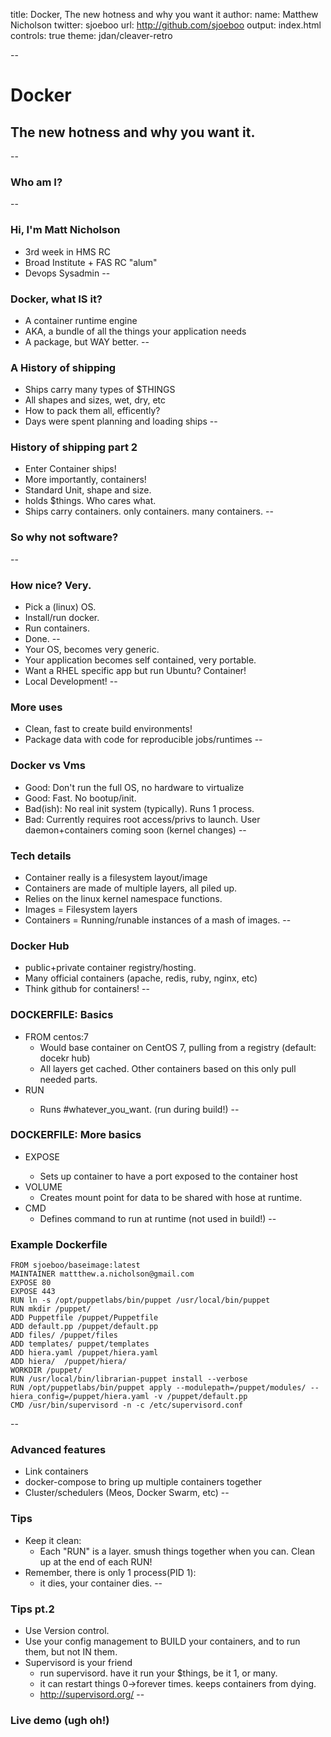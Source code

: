 title: Docker, The new hotness and why you want it
author:
  name: Matthew Nicholson
  twitter: sjoeboo
  url: http://github.com/sjoeboo
output: index.html
controls: true
theme: jdan/cleaver-retro

--
# Docker
## The new hotness and why you want it.
--
### Who am I?
--
### Hi, I'm Matt Nicholson
* 3rd week in HMS RC
* Broad Institute + FAS RC "alum"
* Devops Sysadmin
--
### Docker, what IS it?
* A container runtime engine
* AKA, a bundle of all the things your application needs
* A package, but WAY better.
--
### A History of shipping
* Ships carry many types of $THINGS
* All shapes and sizes, wet, dry, etc
* How to pack them all, efficently?
* Days were spent planning and loading ships
--
### History of shipping part 2
* Enter Container ships!
* More importantly, containers!
* Standard Unit, shape and size.
* holds $things. Who cares what.
* Ships carry containers. only containers. many containers.
--
### So why not software?
--
### How nice? Very.
* Pick a (linux) OS.
* Install/run docker.
* Run containers.
* Done.
--
* Your OS, becomes very generic.
* Your application becomes self contained, very portable.
* Want a RHEL specific app but run Ubuntu? Container!
* Local Development!
--
### More uses
* Clean, fast to create build environments!
* Package data with code for reproducible jobs/runtimes
--
### Docker vs Vms
* Good: Don't run the full OS, no hardware to virtualize
* Good: Fast. No bootup/init.
* Bad(ish): No real init system (typically). Runs 1 process.
* Bad: Currently requires root access/privs to launch. User daemon+containers coming soon (kernel changes)
--
### Tech details
* Container really is a filesystem layout/image
* Containers are made of multiple layers, all piled up.
* Relies on the linux kernel namespace functions.
* Images = Filesystem layers
* Containers = Running/runable instances of a mash of images.
--
### Docker Hub
* public+private container registry/hosting.
* Many official containers (apache, redis, ruby, nginx, etc)
* Think github for containers!
--
### DOCKERFILE: Basics
* FROM centos:7
  * Would base container on CentOS 7, pulling from a registry (default: docekr hub)
  * All layers get cached. Other containers based on this only pull needed parts.
* RUN <some command>
  * Runs #whatever_you_want. (run during build!)
--
### DOCKERFILE: More basics
  * EXPOSE <port>
    * Sets up container to have a port exposed to the container host
  * VOLUME </path>
    * Creates mount point for data to be shared with hose at runtime.
  * CMD <command>
    * Defines command to run at runtime (not used in build!)
--
### Example Dockerfile
```
FROM sjoeboo/baseimage:latest
MAINTAINER mattthew.a.nicholson@gmail.com
EXPOSE 80
EXPOSE 443
RUN ln -s /opt/puppetlabs/bin/puppet /usr/local/bin/puppet
RUN mkdir /puppet/
ADD Puppetfile /puppet/Puppetfile
ADD default.pp /puppet/default.pp
ADD files/ /puppet/files
ADD templates/ puppet/templates
ADD hiera.yaml /puppet/hiera.yaml
ADD hiera/  /puppet/hiera/
WORKDIR /puppet/
RUN /usr/local/bin/librarian-puppet install --verbose
RUN /opt/puppetlabs/bin/puppet apply --modulepath=/puppet/modules/ --hiera_config=/puppet/hiera.yaml -v /puppet/default.pp
CMD /usr/bin/supervisord -n -c /etc/supervisord.conf
```
--
### Advanced features
* Link containers
* docker-compose to bring up multiple containers together
* Cluster/schedulers (Meos, Docker Swarm, etc)
--
### Tips
* Keep it clean:
  * Each "RUN" is a layer. smush things together when you can. Clean up at the end of each RUN!
* Remember, there is only 1 process(PID 1):
  * it dies, your container dies.
--
### Tips pt.2
  * Use Version control.
  * Use your config management to BUILD your containers, and to run them, but not IN them.
  * Supervisord is your friend
    * run supervisord. have it run your $things, be it 1, or many.
    * it can restart things 0->forever times. keeps containers from dying.
    * http://supervisord.org/
--
### Live demo (ugh oh!)

